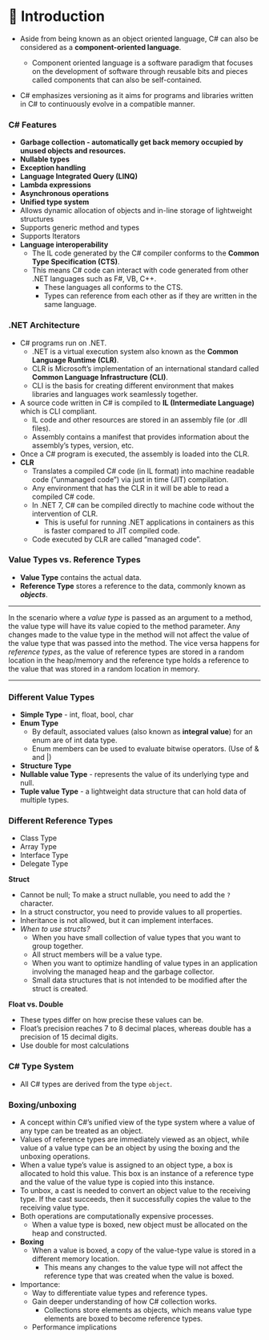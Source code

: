 # 🏓 Introduction

- Aside from being known as an object oriented language, C# can also be considered as a **component-oriented language**.
    
    - Component oriented language is a software paradigm that focuses on the development of software through reusable bits and pieces called components that can also be self-contained.
- C# emphasizes versioning as it aims for programs and libraries written in C# to continuously evolve in a compatible manner.
    

### C# Features

- **Garbage collection - automatically get back memory occupied by unused objects and resources.**
- **Nullable types**
- **Exception handling**
- **Language Integrated Query (LINQ)**
- **Lambda expressions**
- **Asynchronous operations**
- **Unified type system**
- Allows dynamic allocation of objects and in-line storage of lightweight structures
- Supports generic method and types
- Supports Iterators
- **Language interoperability**
    - The IL code generated by the C# compiler conforms to the **Common Type Specification (CTS)**.
    - This means C# code can interact with code generated from other .NET languages such as F#, VB, C++.
        - These languages all conforms to the CTS.
        - Types can reference from each other as if they are written in the same language.

### .NET Architecture

- C# programs run on .NET.
    - .NET is a virtual execution system also known as the **Common Language Runtime (CLR)**.
    - CLR is Microsoft’s implementation of an international standard called **Common Language Infrastructure (CLI)**.
    - CLI is the basis for creating different environment that makes libraries and languages work seamlessly together.
- A source code written in C# is compiled to **IL (Intermediate Language)** which is CLI compliant.
    - IL code and other resources are stored in an assembly file (or .dll files).
    - Assembly contains a manifest that provides information about the assembly’s types, version, etc.
- Once a C# program is executed, the assembly is loaded into the CLR.
- **CLR**
    - Translates a compiled C# code (in IL format) into machine readable code (”unmanaged code”) via just in time (JIT) compilation.
    - Any environment that has the CLR in it will be able to read a compiled C# code.
    - In .NET 7, C# can be compiled directly to machine code without the intervention of CLR.
        - This is useful for running .NET applications in containers as this is faster compared to JIT compiled code.
    - Code executed by CLR are called “managed code”.

### **Value Types vs. Reference Types**

- **Value Type** contains the actual data.
- **Reference Type** stores a reference to the data, commonly known as _**objects**_.

---

In the scenario where a _value type_ is passed as an argument to a method, the value type will have its value copied to the method parameter. Any changes made to the value type in the method will not affect the value of the value type that was passed into the method. The vice versa happens for _reference types_, as the value of reference types are stored in a random location in the heap/memory and the reference type holds a reference to the value that was stored in a random location in memory.

---

### Different Value Types

- **Simple Type** - int, float, bool, char
- **Enum Type**
    - By default, associated values (also known as **integral value**) for an enum are of int data type.
    - Enum members can be used to evaluate bitwise operators. (Use of & and |)
- **Structure Type**
- **Nullable value Type** - represents the value of its underlying type and null.
- **Tuple value Type** - a lightweight data structure that can hold data of multiple types.

### Different Reference Types

- Class Type
- Array Type
- Interface Type
- Delegate Type

**Struct**

- Cannot be null; To make a struct nullable, you need to add the `?` character.
- In a struct constructor, you need to provide values to all properties.
- Inheritance is not allowed, but it can implement interfaces.
- _When to use structs?_
    - When you have small collection of value types that you want to group together.
    - All struct members will be a value type.
    - When you want to optimize handling of value types in an application involving the managed heap and the garbage collector.
    - Small data structures that is not intended to be modified after the struct is created.

**Float vs. Double**

- These types differ on how precise these values can be.
- Float’s precision reaches 7 to 8 decimal places, whereas double has a precision of 15 decimal digits.
- Use double for most calculations

### C# Type System

- All C# types are derived from the type `object`.

### **Boxing/unboxing**

- A concept within C#’s unified view of the type system where a value of any type can be treated as an object.
- Values of reference types are immediately viewed as an object, while value of a value type can be an object by using the boxing and the unboxing operations.
- When a value type’s value is assigned to an object type, a box is allocated to hold this value. This box is an instance of a reference type and the value of the value type is copied into this instance.
- To unbox, a cast is needed to convert an object value to the receiving type. If the cast succeeds, then it successfully copies the value to the receiving value type.
- Both operations are computationally expensive processes.
    - When a value type is boxed, new object must be allocated on the heap and constructed.
- **Boxing**
    - When a value is boxed, a copy of the value-type value is stored in a different memory location.
        - This means any changes to the value type will not affect the reference type that was created when the value is boxed.
- Importance:
    - Way to differentiate value types and reference types.
    - Gain deeper understanding of how C# collection works.
        - Collections store elements as objects, which means value type elements are boxed to become reference types.
    - Performance implications
